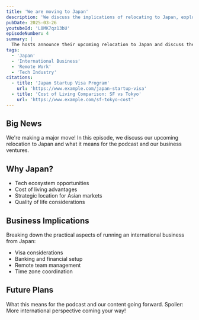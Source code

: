 ```yaml
---
title: 'We are moving to Japan'
description: 'We discuss the implications of relocating to Japan, exploring international business opportunities, and the future of remote work in the tech industry.'
pubDate: 2025-03-26
youtubeId: 'L0MK7qz13bU'
episodeNumber: 4
summary: |
  The hosts announce their upcoming relocation to Japan and discuss the business implications of this major move. They explore Japan's tech ecosystem, cost of living advantages compared to San Francisco, visa considerations for foreign entrepreneurs, and how this international perspective will enhance the podcast. The conversation covers practical aspects of running a business from Japan and strategies for managing remote teams across time zones.
tags:
  - 'Japan'
  - 'International Business'
  - 'Remote Work'
  - 'Tech Industry'
citations:
  - title: 'Japan Startup Visa Program'
    url: 'https://www.example.com/japan-startup-visa'
  - title: 'Cost of Living Comparison: SF vs Tokyo'
    url: 'https://www.example.com/sf-tokyo-cost'
---
```


## Big News
We're making a major move! In this episode, we discuss our upcoming relocation to Japan and what it means for the podcast and our business ventures.

## Why Japan?
- Tech ecosystem opportunities
- Cost of living advantages
- Strategic location for Asian markets
- Quality of life considerations

## Business Implications
Breaking down the practical aspects of running an international business from Japan:
- Visa considerations
- Banking and financial setup
- Remote team management
- Time zone coordination

## Future Plans
What this means for the podcast and our content going forward. Spoiler: More international perspective coming your way!